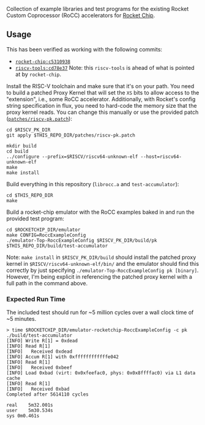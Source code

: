 Collection of example libraries and test programs for the existing Rocket Custom Coprocessor (RoCC) accelerators for [Rocket Chip](https://github.com/ucb-bar/rocket-chip).

## Usage

This has been verified as working with the following commits:
  * [`rocket-chip:c5310938`](https://github.com/ucb-bar/rocket-chip/tree/c531093898f1f4ff22d1c2cf9d5bb2310d05fc31)
  * [`riscv-tools:cd78e37`](https://github.com/riscv/riscv-tools/tree/cd78e37f72cfc2a452a0c11744586084fbae1dcd)
Note: this `riscv-tools` is ahead of what is pointed at by `rocket-chip`.

Install the RISC-V toolchain and make sure that it's on your path. You need to build a patched Proxy Kernel that will set the `XS` bits to allow access to the "extension", i.e., some RoCC accelerator. Additionally, with Rocket's config string specification in flux, you need to hard-code the memory size that the proxy kernel reads. You can change this manually or use the provided patch ([`patches/riscv-pk.patch`](patches/riscv-pk.patch)):
```
cd $RISCV_PK_DIR
git apply $THIS_REPO_DIR/patches/riscv-pk.patch

mkdir build
cd build
../configure --prefix=$RISCV/riscv64-unknown-elf --host=riscv64-unknown-elf
make
make install
```

Build everything in this repository (`librocc.a` and `test-accumulator`):
```
cd $THIS_REPO_DIR
make
```

Build a rocket-chip emulator with the RoCC examples baked in and run the provided test program:
```
cd $ROCKETCHIP_DIR/emulator
make CONFIG=RoccExampleConfig
./emulator-Top-RoccExampleConfig $RISCV_PK_DIR/build/pk $THIS_REPO_DIR/build/test-accumulator
```
Note: `make install` in `$RISCV_PK_DIR/build` should install the patched proxy kernel in `$RISCV/riscv64-unknown-elf/bin/` and the emulator should find this correctly by just specifying `./emulator-Top-RoccExampleConfig pk [binary]`. However, I'm being explicit in referencing the patched proxy kernel with a full path in the command above.

### Expected Run Time

The included test should run for ~5 million cycles over a wall clock time of ~5 minutes.

```
> time $ROCKETCHIP_DIR/emulator-rocketchip-RoccExampleConfig -c pk ./build/test-accumulator
[INFO] Write R[1] = 0xdead
[INFO] Read R[1]
[INFO]   Received 0xdead
[INFO] Accum R[1] with 0xffffffffffffe042
[INFO] Read R[1]
[INFO]   Received 0xbeef
[INFO] Load 0xbad (virt: 0x0xfeefac0, phys: 0x0x8ffffac0) via L1 data cache
[INFO] Read R[1]
[INFO]   Received 0xbad
Completed after 5614110 cycles

real	5m32.001s
user	5m30.534s
sys	0m0.461s
```
